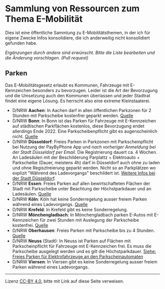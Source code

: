 # Sammlung von Ressourcen zum Thema E-Mobilität

Dies ist eine öffentliche Sammlung zu E-Mobilitätsthemen, in der ich für eigene Zwecke Infos konsolidiere, die ich anderweitig nicht konsolidiert gefunden habe. 

*Ergänzungen durch andere sind erwünscht. Bitte die Liste bearbeiten und die Änderung vorschlagen. (Pull request)*

## Parken

Das E-Mobilitätsgesetz erlaubt es Kommunen, Fahrzeuge mit E-Kennzeichen besonders zu bevorzugen. Leider ist die Art der Bevorzugung und die Umsetzung auch den Kommunen überlassen und jeder Stadtrat findet eine eigene Lösung. Es herrscht also eine extreme Kleinstaaterei.

- D/NRW **Aachen**: In Aachen darf in allen öffentlichen Parkzonen für 2 Stunden mit Parkscheibe kostenfrei geparkt werden. [Quelle](https://www.aachen.de/DE/stadt_buerger/verkehr_strasse/verkehrskonzepte/elektromobilitaet/_____Freies-Parken-fuer-Elektroautos.html) 
- D/NRW **Bonn**: In Bonn ist das Parken für Fahrzeuge mit E-Kennzeichen auf städtischen Parkflächen kostenlos, diese Bevorzugung endet allerdings Ende 2022. Eine Parkscheibenpflicht gibt es augenscheinlich nicht. [Quelle](https://www.bonn.de/themen-entdecken/verkehr-mobilitaet/parken.php?lang=de)
- D/NRW **Düsseldorf**: Freies Parken in Parkzonen mit Parkscheinpflicht bei Nutzung der PayByPhone App und *nach vorheriger Anmeldung bei der Stadt Düsseldorf per Email.* Die Registrierung dauert ca. 4 Wochen. An Ladesäulen mit der Beschilderung Parplattz + Elektroauto + Parkscheibe (Dauer, meistens 4h) darf in Düsseldorf auch ohne zu laden und ohne Regisztreierung geparkt werden. Nicht so an Parkplätzen wo explizit "Während des Ladevorgangs" beschildert ist. [Weitere Infos bei der Stadt Düsseldorf](https://www.duesseldorf.de/aktuelles/news/detailansicht/newsdetail/kostenfreies-parken-fuer-elektrofahrzeuge-in-duesseldorf-1.html).
- D/NRW **Essen**: Freies Parken auf allen bewirtschafteten Flächen der Stadt mit Parkscheibe unter Beachtung der Höchstparkdauer und an Ladesäulen. [Quelle](https://www.essen.de/leben/sicherheit_und_ordnung/verkehrsueberwachung/foerderung_von_e_mobilitaet.de.html)
- D/NRW **Köln**: Köln hat keine Sonderregelung ausser freiem Parken während eines Ladevorgangs. [Quelle](https://www.stadt-koeln.de/artikel/68158/index.html)
- D/NRW **Krefeld**: In Krefeld gibt es keine Sonderregelung.
- D/NRW **Mönchengladbach**: In Mönchengladbach parken E-Autos mit E-Kennzeichen für zwei Stunden mit Auslegung der Parkscheibe kostenfrei.  [Quelle](https://www.moenchengladbach.de/de/rathaus/buergerinfo-a-z/planen-bauen-mobilitaet-umwelt-dezernat-vi/stabsstelle-mobilitaetsmanagement-vim/e-mobilitaet/)
- D/NRW **Oberhausen**: Freies Parken mit Parkscheibe bis zu 4 Stunden. [Quelle](https://www.oberhausen.de/parkraumkonzept)
- D/NRW **Neuss** (Stadt): In Neuss ist Parken auf Flächen mit Parkscheinpflicht für Fahrzeuge mit E-Kennzeichen frei. Es muss die Parkscheibe ausgelegt werden und es gilt die Höchstparkdauer. [Siehe: Freies Parken für Elektrofahrzeuge an den Parkscheinautomaten](https://www.neuss.de/archiv/2018/04/weitere-ladesaeulen-in-neuss)
- D/NRW **Viersen**:  In Viersen gibt es keine Sonderregelung ausser freiem Parken während eines Ladevorgangs.


---
Lizenz [CC-BY 4.0](https://creativecommons.org/licenses/by/4.0/), bitte mit Link auf diese Seite verweisen.
